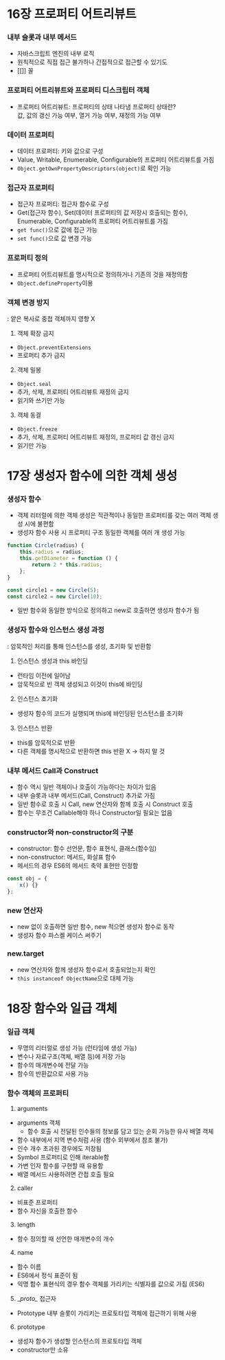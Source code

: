 # 16장 프로퍼티 어트리뷰트
### 내부 슬롯과 내부 메서드
- 자바스크립트 엔진의 내부 로직
- 원칙적으로 직접 접근 불가하나 간접적으로 접근할 수 있기도
- [[]] 꼴

### 프로퍼티 어트리뷰트와 프로퍼티 디스크립터 객체
- 프로퍼티 어트리뷰트: 프로퍼티의 상태 나타냄
프로퍼티 상태란?   
값, 값의 갱신 가능 여부, 열거 가능 여부, 재정의 가능 여부   

### 데이터 프로퍼티
- 데이터 프로퍼티: 키와 값으로 구성
- Value, Writable, Enumerable, Configurable의 프로퍼티 어트리뷰트를 가짐
- ```Object.getOwnPropertyDescriptors(object)```로 확인 가능

### 접근자 프로퍼티
- 접근자 프로퍼티: 접근자 함수로 구성
- Get(접근자 함수), Set(데이터 프로퍼티의 값 저장시 호출되는 함수), Enumerable, Configurable의 프로퍼티 어트리뷰트를 가짐
- ```get func()```으로 값에 접근 가능
- ```set func()```으로 값 변경 가능

### 프로퍼티 정의
- 프로퍼티 어트리뷰트를 명시적으로 정의하거나 기존의 것을 재정의함
- ```Object.defineProperty```이용

### 객체 변경 방지
: 얕은 복사로 중첩 객체까지 영향 X
1. 객체 확장 금지
- ```Object.preventExtensions```
- 프로퍼티 추가 금지

2. 객체 밀봉
- ```Object.seal```
- 추가, 삭제, 프로퍼티 어트리뷰트 재정의 금지
- 읽기와 쓰기만 가능

3. 객체 동결
- ```Object.freeze```
- 추가, 삭제, 프로퍼티 어트리뷰트 재정의, 프로퍼티 값 갱신 금지
- 읽기만 가능

# 17장 생성자 함수에 의한 객체 생성
### 생성자 함수
- 객체 리터럴에 의한 객체 생성은 직관적이나 동일한 프로퍼티를 갖는 여러 객체 생성 시에 불편함
- 생성자 함수 사용 시 프로퍼티 구조 동일한 객체를 여러 개 생성 가능
```js
function Circle(radius) {
    this.radius = radius;
    this.getDiameter = function () {
        return 2 * this.radius;
    };
}

const circle1 = new Circle(5);
const circle2 = new Circle(10);
```
- 일반 함수와 동일한 방식으로 정의하고 new로 호출하면 생성자 함수가 됨

### 생성자 함수와 인스턴스 생성 과정
: 암묵적인 처리를 통해 인스턴스를 생성, 초기화 및 반환함
1. 인스턴스 생성과 this 바인딩
- 런타임 이전에 일어남
- 암묵적으로 빈 객체 생성되고 이것이 this에 바인딩
2. 인스턴스 초기화
- 생성자 함수의 코드가 실행되며 this에 바인딩된 인스턴스를 초기화
3. 인스턴스 반환
- this를 암묵적으로 반환
- 다른 객체를 명시적으로 반환하면 this 반환 X -> 하지 말 것

### 내부 메서드 Call과 Construct
- 함수 역시 일반 객체이나 호출이 가능하다는 차이가 있음
- 내부 슬롯과 내부 메서드(Call, Construct) 추가로 가짐
- 일반 함수로 호출 시 Call, new 연산자와 함께 호출 시 Construct 호출
- 함수는 무조건 Callable해야 하나 Constructor일 필요는 없음

### constructor와 non-constructor의 구분
- constructor: 함수 선언문, 함수 표현식, 클래스(함수임)
- non-constructor: 메서드, 화살표 함수
- 메서드의 경우 ES6의 메서드 축약 표현만 인정함
```js
const obj = {
    x() {}
};
```

### new 연산자
- new 없이 호출하면 일반 함수, new 적으면 생성자 함수로 동작
- 생성자 함수 파스켈 케이스 써주기

### new.target
- new 연산자와 함께 생성자 함수로서 호출되었는지 확인
- ```this instanceof ObjectName```으로 대체 가능

# 18장 함수와 일급 객체
### 일급 객체
- 무명의 리터럴로 생성 가능 (런타임에 생성 가능)
- 변수나 자료구조(객체, 배열 등)에 저장 가능
- 함수의 매개변수에 전달 가능
- 함수의 반환값으로 사용 가능

### 함수 객체의 프로퍼티
1. arguments
- arguments 객체
    - 함수 호출 시 전달된 인수들의 정보를 담고 있는 순회 가능한 유사 배열 객체
- 함수 내부에서 지역 변수처럼 사용 (함수 외부에서 참조 불가)
- 인수 개수 초과된 경우에도 저장됨
- Symbol 프로퍼티로 인해 iterable함
- 가변 인자 함수를 구현할 때 유용함
- 배열 메서드 사용하려면 간접 호출 필요

2. caller
- 비표준 프로퍼티
- 함수 자신을 호출한 함수

3. length
- 함수 정의할 때 선언한 매개변수의 개수

4. name
- 함수 이름
- ES6에서 정식 표준이 됨
- 익명 함수 표현식의 경우 함수 객체를 가리키는 식별자를 값으로 가짐 (ES6)

5. __proto\__ 접근자
- Prototype 내부 슬롯이 가리키는 프로토타입 객체에 접근하기 위해 사용

6. prototype
- 생성자 함수가 생성할 인스턴스의 프로토타입 객체
- constructor만 소유
